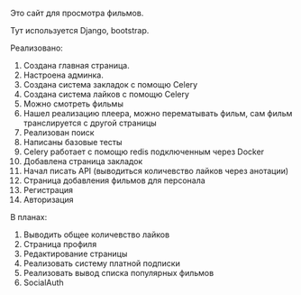 Это сайт для просмотра фильмов.

Тут используется Django, bootstrap.


Реализовано:

1. Создана главная страница.
2. Настроена админка.
3. Создана система закладок с помощю Celery
3. Создана система лайков с помощю Celery 
4. Можно смотреть фильмы
5. Нашел реализацию плеера, можно перематывать фильм, сам фильм транслируется с другой страницы
6. Реализован поиск
7. Написаны базовые тесты
8. Celery работает с помощю redis подключенным через Docker
9. Добавлена страница закладок
10. Начал писать API (выводиться количевство лайков через анотации)
11. Страница добавления фильмов для персонала
12. Регистрация
13. Авторизация


В планах: 
1. Выводить общее количевство лайков
2. Cтраница профиля
3. Редактирование страницы
4. Реализовать систему платной подписки 
5. Реализовать вывод списка популярных фильмов
6. SocialAuth